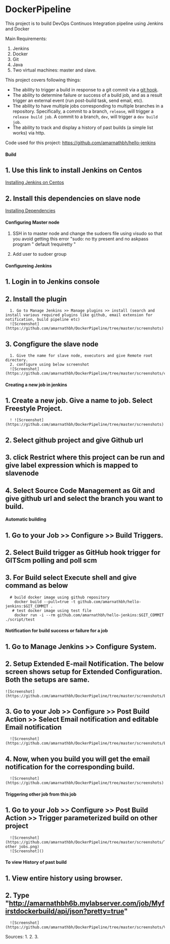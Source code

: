 # DockerPipeline
This project is to build DevOps Continuos Integration pipeline using Jenkins and Docker

Main Requirements:
1. Jenkins
2. Docker
3. Git
4. Java
3. Two virtual machines: master and slave. 

This project covers following things:

* The ability to trigger a build in response to a git commit via a [git hook](http://git-scm.com/book/en/v2/Customizing-Git-Git-Hooks).
* The ability to determine failure or success of a build job, and as a result trigger an external event (run post-build task, send email, etc).
* The ability to have multiple jobs corresponding to multiple branches in a repository. Specifically, a commit to a branch, `release`, will trigger a `release build job`. A commit to a branch, `dev`, will trigger a `dev build job`.
* The ability to track and display a history of past builds (a simple list works) via http.

Code used for this project: 
https://github.com/amarnathbh/hello-jenkins 

#### Build
## 1. Use this link to install Jenkins on Centos
[Installing Jenkins on Centos](https://wiki.jenkins.io/display/JENKINS/Installing+Jenkins+on+Red+Hat+distributions)
## 2. Install this dependencies on slave node 
[Installing Dependencies](https://github.com/amarnathbh/hello-jenkins/dependencies.sh)

#### Configuring Master node
  1. SSH in to master node and change the sudoers file using visudo so that you avoid getting this error
      "sudo: no tty present and no askpass program "  default !requiretty " 

  2. Add user to sudoer group

#### Configureing Jenkins

## 1. Login in to Jenkins console 

## 2. Install the plugin
      1. Go to Manage Jenkins >> Manage plugins >> install (search and install various required plugins like github, email extension for notification, build pipeline etc)
      ![Screenshot](https://github.com/amarnathbh/DockerPipeline/tree/master/screenshots)
      
## 3. Congfigure the slave node
      1. Give the name for slave node, executors and give Remote root directory.
      2. configure using below screenshot
      ![Screenshot](https://github.com/amarnathbh/DockerPipeline/tree/master/screenshots/configslave.png)
      
#### Creating a new job in jenkins

## 1. Create a new job. Give a name to job. Select Freestyle Project.
      ! ![Screenshot](https://github.com/amarnathbh/DockerPipeline/tree/master/screenshots)

## 2. Select github project and give Github url

## 3. click Restrict where this project can be run and give label expression which is mapped to slavenode

## 4. Select Source Code Management as Git and give github url and select the branch you want to build.

#### Automatic building 

## 1. Go to your Job >> Configure >> Build Triggers. 

## 2. Select Build trigger as GitHub hook trigger for GITScm polling and poll scm

## 3. For Build select Execute shell and give command as below
      # build docker image using github repository
        docker build --pull=true -t github.com/amarnathbh/hello-jenkins:$GIT_COMMIT .
       # test docker image using test file 
        docker run -i --rm github.com/amarnathbh/hello-jenkins:$GIT_COMMIT ./script/test

#### Notification for build success or failure for a job

## 1. Go to Manage Jenkins >> Configure System.

## 2. Setup Extended E-mail Notification. The below screen shows setup for Extended Configuration. Both the setups are same.

    ![Screenshot](https://github.com/amarnathbh/DockerPipeline/tree/master/screenshots/Emailsetting.png)

## 3. Go to your Job >> Configure >> Post Build Action >> Select Email notification and editable Email notification

      ![Screenshot](https://github.com/amarnathbh/DockerPipeline/tree/master/screenshots/EmailNotification.png)
      
## 4. Now, when you build you will get the email notification for the corresponding build.

      ![Screenshot](https://github.com/amarnathbh/DockerPipeline/tree/master/screenshots)
      
#### Triggering other job from this job   

## 1. Go to your Job >> Configure >> Post Build Action >> Trigger parameterized build on other project

      ![Screenshot](https://github.com/amarnathbh/DockerPipeline/tree/master/screenshots/Triggering other jobs.png)
      ![Screenshot]()
      
#### To view History of past build

## 1. View entire history using browser.

## 2. Type "http://amarnathbh6b.mylabserver.com/job/Myfirstdockerbuild/api/json?pretty=true"

      ![Screenshot](https://github.com/amarnathbh/DockerPipeline/tree/master/screenshots/ViewHistory.png)



Sources:
1.
2.
3.


      
